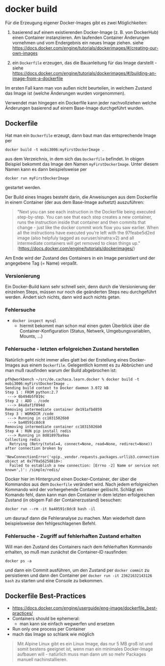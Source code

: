 # docker build
Für die Erzeugung eigener Docker-Images gibt es zwei Möglichkeiten:

1. basierend auf einem existierenden Docker-Image (z. B. von DockerHub) einen Container instanziieren. Am laufenden Container Änderungen vornehmen und vom Endergebnis ein neues Image ziehen. siehe https://docs.docker.com/engine/tutorials/dockerimages/#/creating-our-own-images

2. ein ``Dockerfile`` erzeugen, das die Bauanleitung für das Image darstellt - siehe https://docs.docker.com/engine/tutorials/dockerimages/#/building-an-image-from-a-dockerfile

Im ersten Fall kann man von außen nicht beurteilen, in welchem Zustand das Image ist (welche Änderungen wurden vorgenommen). 

Verwendet man hingegen ein Dockerfile kann jeder nachvollziehen welche Änderungen basierend auf einem Base-Image durchgeführt wurden.

## Dockerfile
Hat man ein ``Dockerfile`` erzeugt, dann baut man das entsprechende Image per

```
docker build -t mobi3006:myFirstDockerImage . 
```

aus dem Verzeichnis, in dem sich das ``Dockerfile`` befindet. In obigen Beispiel bekommt das Image den Namen ``myFirstDockerImage``. Unter diesem Namen kann es dann beispielsweise per

```
docker run myFirstDockerImage
```

gestartet werden.

Der Build eines Images besteht darin, die Anweisungen aus dem Dockerfile in einem Container (der aus dem Base-Image aufsetzt) auszuführen:

>"Next you can see each instruction in the Dockerfile being executed step-by-step. You can see that each step creates a new container, runs the instruction inside that container and then commits that change - just like the docker commit work flow you saw earlier. When all the instructions have executed you’re left with the 97feabe5d2ed image (also helpfuly tagged as ouruser/sinatra:v2) and all intermediate containers will get removed to clean things up." (https://docs.docker.com/engine/tutorials/dockerimages/)

Am Ende wird der Zustand des Containers in ein Image persistiert und der angegebene Tag (= Name) verpaßt.

### Versionierung
Ein Docker-Build kann sehr schnell sein, denn durch die Versionierung der einzelnen Steps, müssen nur noch die geänderten Steps neu durchgeführt werden. Ändert sich nichts, dann wird auch nichts getan.

### Fehlersuche
* ``docker inspect mysql``
  * hiermit bekommt man schon mal einen guten Überblick über die Container-Konfiguration (Status, Netwerk, Umgebungsvariablen, Mounts, ...)

### Fehlersuche - letzten erfolgreichen Zustand herstellen
Natürlich geht nicht immer alles glatt bei der Erstellung eines Docker-Images aus einem ``Dockerfile``. Gelegentlich kommt es zu Abbrüchen und man muß rausfinden warum der Build abgebrochen ist:

```
pfh@workbench ~/src/de.cachaca.learn.docker % docker build -t mobi3006:myFirstDockerImage .
Sending build context to Docker daemon 3.072 kB
Step 1 : FROM python:2.7
 ---> 6b494b5f019c
Step 2 : ADD . /code
 ---> 84a8af1f094d
Removing intermediate container de191afbd859
Step 3 : WORKDIR /code
 ---> Running in cc10315026b0
 ---> ba40591c8dc8
Removing intermediate container cc10315026b0
Step 4 : RUN pip install redis
 ---> Running in 8d81897ba9aa
Collecting redis
  Retrying (Retry(total=4, connect=None, read=None, redirect=None)) after connection broken by 
 'NewConnectionError('<pip._vendor.requests.packages.urllib3.connection.VerifiedHTTPSConnection object at 0x7f0a56258810>: 
  Failed to establish a new connection: [Errno -2] Name or service not known',)': /simple/redis/
```

Docker hier im Hintergrund einen Docker-Container, der über die Kommandos aus dem ``Dockerfile`` verändert wird. Nach jedem erfolgreichen Kommando wird der vorhergehende Container gelöscht. Schlägt ein Komando fehl, dann kann man den Container in dem letzten erfolgreichen Zustand (in obigem Fall der Containerzustand) besuchen:

```
docker run --rm -it ba40591c8dc8 bash -il
```

um daurauf dann die Fehleranalyse zu machen. Man wiederholt dann beispielsweise den fehlgeschlagenen Befehl.

### Fehlersuche - Zugriff auf fehlerhaften Zustand erhalten
Will man den Zustand des Containers nach dem fehlerhaften Kommando erhalten, so muß man zunächst die Container-ID rausfinden:

```
docker ps -a
```

und dann ein Commit ausführen, um den Zustand per ``docker commit`` zu persistieren und dann den Container per ``docker run -it 23621632143126 bash`` zu starten und eine Console zu bekommen.


## Dockerfile Best-Practices
* https://docs.docker.com/engine/userguide/eng-image/dockerfile_best-practices/
* Containers should be ephemeral:  
  * man kann sie einfach wegwerfen und ersetzen
* Run only one process per Container
* mach das Image so schlank wie möglich

> Mit Alpine Linux gibt es ein Linux Image, das nur 5 MB groß ist und somit bestens geeignet ist, wenn man ein minimales Docker-Image aufbauen will - natürlich muss man dann um so mehr Packages manuell nachinstallieren.



